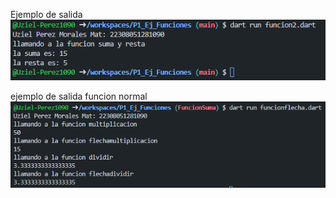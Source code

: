 Ejemplo de salida 
![alt text](image.png)

ejemplo de salida funcion normal
![alt text](image-1.png)